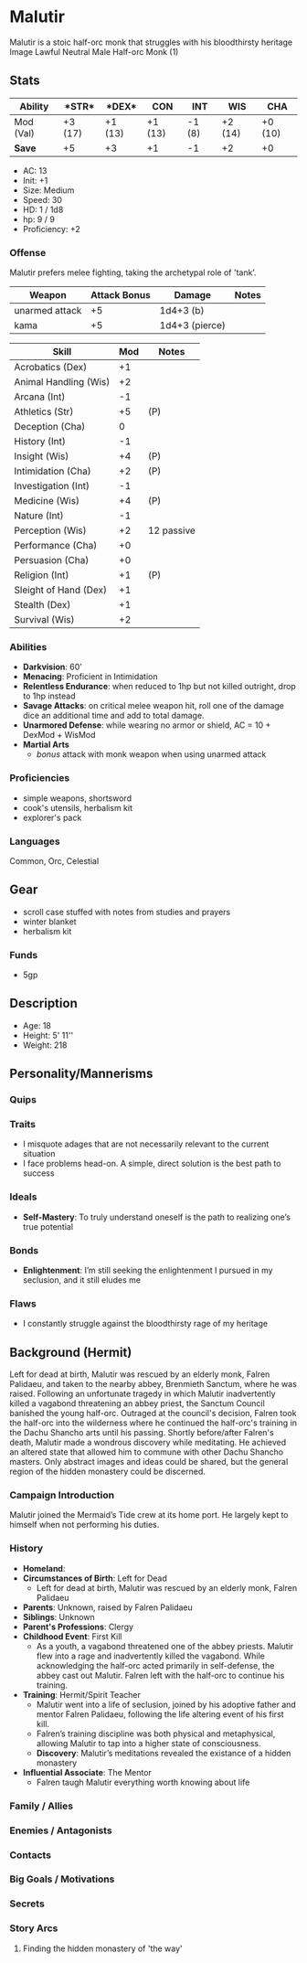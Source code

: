 # Malutir
Malutir is a stoic half-orc monk that struggles with his bloodthirsty heritage
Image
Lawful Neutral Male Half-orc Monk (1)

## Stats
|**Ability**|**\*STR\***|**\*DEX\***|**CON**|**INT**|**WIS**|**CHA**|
| ---- | ---- | ---- | ---- | ---- | ---- | ---- |
|Mod (Val)| +3 (17) | +1 (13) | +1 (13) | -1 (8) | +2 (14) | +0 (10) |
|**Save**| +5 | +3 | +1 | -1 | +2 | +0 |

- AC: 13
- Init: +1
- Size: Medium
- Speed: 30
- HD: 1 / 1d8 
- hp: 9 / 9
- Proficiency: +2

### Offense
Malutir prefers melee fighting, taking the archetypal role of 'tank’.

| Weapon | Attack Bonus | Damage | Notes |
| ---- | ---- | ---- | ---- |
| unarmed attack | +5 | 1d4+3 (b) ||
| kama | +5 | 1d4+3 (pierce) ||

| Skill | Mod | Notes
| ---- | ---- | ---- |
| Acrobatics (Dex) | +1 ||
| Animal Handling (Wis) | +2 ||
| Arcana (Int) | -1 ||
| Athletics (Str) | +5 | (P) |
| Deception (Cha) | 0 ||
| History (Int) | -1 ||
| Insight (Wis)| +4 | (P) |
| Intimidation (Cha) | +2 | (P) |
| Investigation (Int) | -1 ||
| Medicine (Wis) | +4 | (P) |
| Nature (Int) | -1 ||
| Perception (Wis) | +2 | 12 passive |
| Performance (Cha) | +0 ||
| Persuasion (Cha) | +0 ||
| Religion (Int) | +1 | (P) |
| Sleight of Hand (Dex) | +1 ||
| Stealth (Dex) | +1 ||
| Survival (Wis) | +2 ||

### Abilities

- **Darkvision**: 60’
- **Menacing**: Proficient in Intimidation
- **Relentless Endurance**: when reduced to 1hp but not killed outright, drop to 1hp instead
- **Savage Attacks**: on critical melee weapon hit, roll one of the damage dice an additional time and add to total damage.
- **Unarmored Defense**: while wearing no armor or shield, AC = 10 + DexMod + WisMod
- **Martial Arts**
    - *bonus* attack with monk weapon when using unarmed attack

### Proficiencies

- simple weapons, shortsword 
- cook's utensils, herbalism kit
- explorer's pack

### Languages

Common, Orc,  Celestial

## Gear

- scroll case stuffed with notes from studies and prayers
- winter blanket
- herbalism kit

### Funds

- 5gp

## Description
- Age: 18
- Height: 5' 11''
- Weight: 218

## Personality/Mannerisms

### Quips

### Traits

- I misquote adages that are not necessarily relevant to the current situation
- I face problems head-on. A simple, direct solution is the best path to success

### Ideals

- **Self-Mastery**: To truly understand oneself is the path to realizing one’s true potential

### Bonds

- **Enlightenment**: I’m still seeking the enlightenment I pursued in my seclusion, and it still eludes me

### Flaws

- I constantly struggle against the bloodthirsty rage of my heritage

## Background (Hermit)

Left for dead at birth, Malutir was rescued by an elderly monk, Falren Palidaeu, and taken to the nearby abbey, Brenmieth Sanctum, where he was raised. Following an unfortunate tragedy in which Malutir inadvertently killed a vagabond threatening an abbey priest, the Sanctum Council banished the young half-orc. Outraged at the council's decision, Falren took the half-orc into the wilderness where he continued the half-orc's training in the Dachu Shancho arts until his passing. 
Shortly before/after Falren's death, Malutir made a wondrous discovery while meditating. He achieved an altered state that allowed him to commune with other Dachu Shancho masters. Only abstract images and ideas could be shared, but the general region of the hidden monastery could be discerned.

### Campaign Introduction
Malutir joined the Mermaid’s Tide crew at its home port. He largely kept to himself when not performing his duties.

### History

* **Homeland**: 
* **Circumstances of Birth**: Left for Dead
    * Left for dead at birth, Malutir was rescued by an elderly monk, Falren Palidaeu
* **Parents**: Unknown, raised by Falren Palidaeu
* **Siblings**: Unknown
* **Parent's Professions**: Clergy
* **Childhood Event**: First Kill
    * As a youth, a vagabond threatened one of the abbey priests. Malutir flew into a rage and inadvertently killed the vagabond. While acknowledging the half-orc acted primarily in self-defense, the abbey cast out Malutir. Falren left with the half-orc to continue his training.  
* **Training**: Hermit/Spirit Teacher
	* Malutir went into a life of seclusion, joined by his adoptive father and mentor Falren Palidaeu, following the life altering event of his first kill. 
	* Falren’s training discipline was both physical and metaphysical, allowing Malutir to tap into a higher state of consciousness.
	* **Discovery**: Malutir’s meditations revealed the existance of a hidden monastery
* **Influential Associate**: The Mentor
	* Falren taugh Malutir everything worth knowing about life

### Family / Allies

### Enemies / Antagonists

### Contacts

### Big Goals / Motivations

### Secrets

### Story Arcs
1. Finding the hidden monastery of 'the way'
